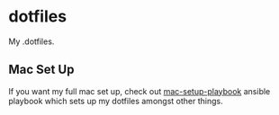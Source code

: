 # dotfiles
My .dotfiles.

## Mac Set Up

If you want my full mac set up, check out [mac-setup-playbook](https://github.com/thomascrowley/mac-setup-playbook) ansible playbook which sets up my dotfiles amongst other things. 
